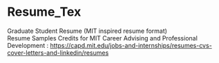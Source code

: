 # Resume_Tex
Graduate Student Resume (MIT inspired resume format) <br/>
Resume Samples Credits for MIT Career Advising and Professional Development : https://capd.mit.edu/jobs-and-internships/resumes-cvs-cover-letters-and-linkedin/resumes

